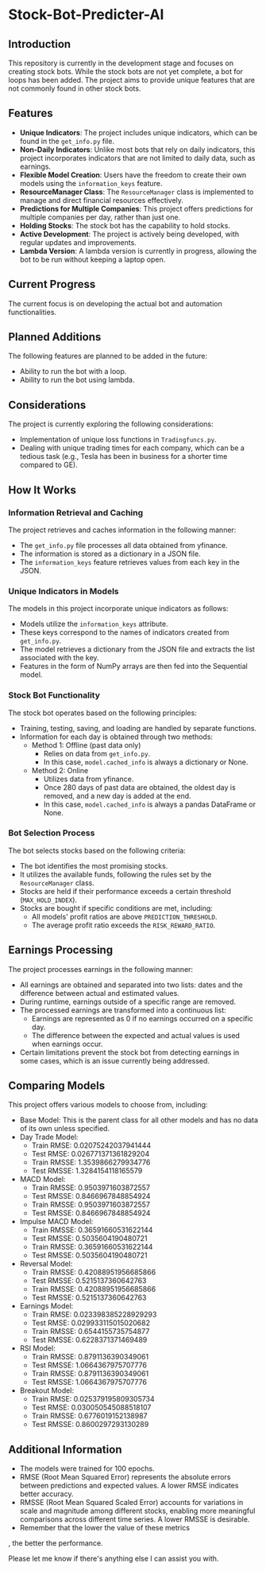# Stock-Bot-Predicter-AI

## Introduction

This repository is currently in the development stage and focuses on creating stock bots. While the stock bots are not yet complete, a bot for loops has been added. The project aims to provide unique features that are not commonly found in other stock bots.

## Features

- **Unique Indicators**: The project includes unique indicators, which can be found in the `get_info.py` file.
- **Non-Daily Indicators**: Unlike most bots that rely on daily indicators, this project incorporates indicators that are not limited to daily data, such as earnings.
- **Flexible Model Creation**: Users have the freedom to create their own models using the `information_keys` feature.
- **ResourceManager Class**: The `ResourceManager` class is implemented to manage and direct financial resources effectively.
- **Predictions for Multiple Companies**: This project offers predictions for multiple companies per day, rather than just one.
- **Holding Stocks**: The stock bot has the capability to hold stocks.
- **Active Development**: The project is actively being developed, with regular updates and improvements.
- **Lambda Version**: A lambda version is currently in progress, allowing the bot to be run without keeping a laptop open.

## Current Progress

The current focus is on developing the actual bot and automation functionalities.

## Planned Additions

The following features are planned to be added in the future:

- Ability to run the bot with a loop.
- Ability to run the bot using lambda.

## Considerations

The project is currently exploring the following considerations:

- Implementation of unique loss functions in `Tradingfuncs.py`.
- Dealing with unique trading times for each company, which can be a tedious task (e.g., Tesla has been in business for a shorter time compared to GE).

## How It Works

### Information Retrieval and Caching

The project retrieves and caches information in the following manner:

- The `get_info.py` file processes all data obtained from yfinance.
- The information is stored as a dictionary in a JSON file.
- The `information_keys` feature retrieves values from each key in the JSON.

### Unique Indicators in Models

The models in this project incorporate unique indicators as follows:

- Models utilize the `information_keys` attribute.
- These keys correspond to the names of indicators created from `get_info.py`.
- The model retrieves a dictionary from the JSON file and extracts the list associated with the key.
- Features in the form of NumPy arrays are then fed into the Sequential model.

### Stock Bot Functionality

The stock bot operates based on the following principles:

- Training, testing, saving, and loading are handled by separate functions.
- Information for each day is obtained through two methods:
  - Method 1: Offline (past data only)
    - Relies on data from `get_info.py`.
    - In this case, `model.cached_info` is always a dictionary or None.
  - Method 2: Online
    - Utilizes data from yfinance.
    - Once 280 days of past data are obtained, the oldest day is removed, and a new day is added at the end.
    - In this case, `model.cached_info` is always a pandas DataFrame or None.

### Bot Selection Process

The bot selects stocks based on the following criteria:

- The bot identifies the most promising stocks.
- It utilizes the available funds, following the rules set by the `ResourceManager` class.
- Stocks are held if their performance exceeds a certain threshold (`MAX_HOLD_INDEX`).
- Stocks are bought if specific conditions are met, including:
  - All models' profit ratios are above `PREDICTION_THRESHOLD`.
  - The average profit ratio exceeds the `RISK_REWARD_RATIO`.

## Earnings Processing

The project processes earnings in the following manner:

- All earnings are obtained and separated into two lists: dates and the difference between actual and estimated values.
- During runtime, earnings outside of a specific range are removed.
- The processed earnings are transformed into a continuous list:
  - Earnings are represented as 0 if no earnings occurred on a specific day.
  - The difference between the expected and actual values is used when earnings occur.
- Certain limitations prevent the stock bot from detecting earnings in some cases, which is an issue currently being addressed.




## Comparing Models

This project offers various models to choose from, including:

- Base Model: This is the parent class for all other models and has no data of its own unless specified.
- Day Trade Model:
  - Train RMSE: 0.02075242037941444
  - Test RMSE: 0.026771371361829204
  - Train RMSSE: 1.3539866279934776
  - Test RMSSE: 1.3284154118165579
- MACD Model:
  - Train RMSSE: 0.9503971603872557
  - Test RMSSE: 0.8466967848854924
  - Train RMSSE: 0.9503971603872557
  - Test RMSSE: 0.8466967848854924
- Impulse MACD Model:
  - Train RMSSE: 0.36591660531622144
  - Test RMSSE: 0.5035604190480721
  - Train RMSSE: 0.36591660531622144
  - Test RMSSE: 0.5035604190480721
- Reversal Model:
  - Train RMSSE: 0.42088951956685866
  - Test RMSSE: 0.5215137360642763
  - Train RMSSE: 0.42088951956685866
  - Test RMSSE: 0.5215137360642763
- Earnings Model:
  - Train RMSE: 0.023398385228929293
  - Test RMSE: 0.029933115015020682
  - Train RMSSE: 0.6544155735754877
  - Test RMSSE: 0.6228371371469489
- RSI Model:
  - Train RMSSE: 0.8791136390349061
  - Test RMSSE: 1.0664367975707776
  - Train RMSSE: 0.8791136390349061
  - Test RMSSE: 1.0664367975707776
- Breakout Model:
  - Train RMSE: 0.025379195809305734
  - Test RMSE: 0.030050545088518107
  - Train RMSSE: 0.6776019152138987
  - Test RMSSE: 0.8600297293130289

## Additional Information

- The models were trained for 100 epochs.
- RMSE (Root Mean Squared Error) represents the absolute errors between predictions and expected values. A lower RMSE indicates better accuracy.
- RMSSE (Root Mean Squared Scaled Error) accounts for variations in scale and magnitude among different stocks, enabling more meaningful comparisons across different time series. A lower RMSSE is desirable.
- Remember that the lower the value of these metrics

, the better the performance.

Please let me know if there's anything else I can assist you with.
